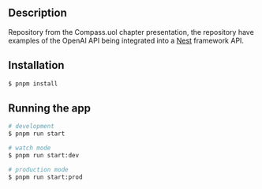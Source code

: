 ## Description

Repository from the Compass.uol chapter presentation, the repository have examples of the OpenAI API being integrated into a [Nest](https://github.com/nestjs/nest) framework API.

## Installation

```bash
$ pnpm install
```

## Running the app

```bash
# development
$ pnpm run start

# watch mode
$ pnpm run start:dev

# production mode
$ pnpm run start:prod
```


